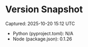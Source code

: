 # Version Snapshot

Captured: 2025-10-20 15:12 UTC

- Python (pyproject.toml): N/A
- Node (package.json):    0.1.26
